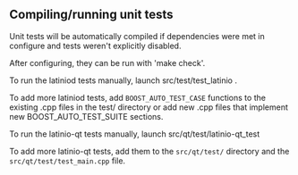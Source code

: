 Compiling/running unit tests
------------------------------------

Unit tests will be automatically compiled if dependencies were met in configure
and tests weren't explicitly disabled.

After configuring, they can be run with 'make check'.

To run the latiniod tests manually, launch src/test/test_latinio .

To add more latiniod tests, add `BOOST_AUTO_TEST_CASE` functions to the existing
.cpp files in the test/ directory or add new .cpp files that
implement new BOOST_AUTO_TEST_SUITE sections.

To run the latinio-qt tests manually, launch src/qt/test/latinio-qt_test

To add more latinio-qt tests, add them to the `src/qt/test/` directory and
the `src/qt/test/test_main.cpp` file.
